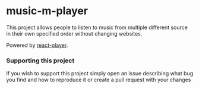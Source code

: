 # music-m-player

This project allows people to listen to music from multiple different source in their own specified order without changing websites.

Powered by [react-player](https://github.com/cookpete/react-player).

### Supporting this project

If you wish to support this project simply open an issue describing what bug you find and how to reproduce it or create a pull request with your changes
